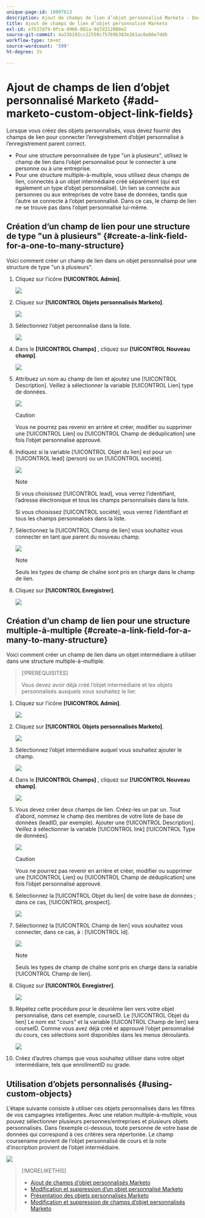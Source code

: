 ```yaml
---
unique-page-id: 10097613
description: Ajout de champs de lien d’objet personnalisé Marketo - Documents Marketo - Documentation du produit
title: Ajout de champs de lien d’objet personnalisé Marketo
exl-id: e7537d79-9fca-4966-881a-9d7d312008e2
source-git-commit: 4a33b192cc22550c75769b383e261ac0a86e7ddb
workflow-type: tm+mt
source-wordcount: '599'
ht-degree: 1%

---
```


# Ajout de champs de lien d’objet personnalisé Marketo {#add-marketo-custom-object-link-fields}

Lorsque vous créez des objets personnalisés, vous devez fournir des champs de lien pour connecter l’enregistrement d’objet personnalisé à l’enregistrement parent correct.

* Pour une structure personnalisée de type &quot;un à plusieurs&quot;, utilisez le champ de lien dans l’objet personnalisé pour le connecter à une personne ou à une entreprise.
* Pour une structure multiple-à-multiple, vous utilisez deux champs de lien, connectés à un objet intermédiaire créé séparément (qui est également un type d’objet personnalisé). Un lien se connecte aux personnes ou aux entreprises de votre base de données, tandis que l’autre se connecte à l’objet personnalisé. Dans ce cas, le champ de lien ne se trouve pas dans l’objet personnalisé lui-même.

## Création d’un champ de lien pour une structure de type &quot;un à plusieurs&quot; {#create-a-link-field-for-a-one-to-many-structure}

Voici comment créer un champ de lien dans un objet personnalisé pour une structure de type &quot;un à plusieurs&quot;.

1. Cliquez sur l&#39;icône **[!UICONTROL Admin]**.

   ![](assets/add-marketo-custom-object-link-fields-1.png)

1. Cliquez sur **[!UICONTROL Objets personnalisés Marketo]**.

   ![](assets/add-marketo-custom-object-link-fields-2.png)

1. Sélectionnez l’objet personnalisé dans la liste.

   ![](assets/add-marketo-custom-object-link-fields-3.png)

1. Dans le **[!UICONTROL Champs]** , cliquez sur **[!UICONTROL Nouveau champ]**.

   ![](assets/add-marketo-custom-object-link-fields-4.png)

1. Attribuez un nom au champ de lien et ajoutez une [!UICONTROL Description]. Veillez à sélectionner la variable [!UICONTROL Lien] type de données.

   ![](assets/add-marketo-custom-object-link-fields-5.png)

   >[!CAUTION]
   >
   >Vous ne pourrez pas revenir en arrière et créer, modifier ou supprimer une [!UICONTROL Lien] ou [!UICONTROL Champ de déduplication] une fois l’objet personnalisé approuvé.

1. Indiquez si la variable [!UICONTROL Objet du lien] est pour un [!UICONTROL lead] (person) ou un [!UICONTROL société].

   ![](assets/add-marketo-custom-object-link-fields-6.png)

   >[!NOTE]
   >
   >Si vous choisissez [!UICONTROL lead], vous verrez l’identifiant, l’adresse électronique et tous les champs personnalisés dans la liste.
   >
   >Si vous choisissez [!UICONTROL société], vous verrez l’identifiant et tous les champs personnalisés dans la liste.

1. Sélectionnez la [!UICONTROL Champ de lien] vous souhaitez vous connecter en tant que parent du nouveau champ.

   ![](assets/add-marketo-custom-object-link-fields-7.png)

   >[!NOTE]
   >
   >Seuls les types de champ de chaîne sont pris en charge dans le champ de lien.

1. Cliquez sur **[!UICONTROL Enregistrer]**.

   ![](assets/add-marketo-custom-object-link-fields-8.png)

## Création d’un champ de lien pour une structure multiple-à-multiple {#create-a-link-field-for-a-many-to-many-structure}

Voici comment créer un champ de lien dans un objet intermédiaire à utiliser dans une structure multiple-à-multiple.

>[!PREREQUISITES]
>
>Vous devez avoir déjà créé l’objet intermédiaire et les objets personnalisés auxquels vous souhaitez le lier.

1. Cliquez sur l&#39;icône **[!UICONTROL Admin]**.

   ![](assets/add-marketo-custom-object-link-fields-9.png)

1. Cliquez sur **[!UICONTROL Objets personnalisés Marketo]**.

   ![](assets/add-marketo-custom-object-link-fields-10.png)

1. Sélectionnez l’objet intermédiaire auquel vous souhaitez ajouter le champ.

   ![](assets/add-marketo-custom-object-link-fields-11.png)

1. Dans le **[!UICONTROL Champs]** , cliquez sur **[!UICONTROL Nouveau champ]**.

   ![](assets/add-marketo-custom-object-link-fields-12.png)

1. Vous devez créer deux champs de lien. Créez-les un par un. Tout d’abord, nommez le champ des membres de votre liste de base de données (leadID, par exemple). Ajouter une [!UICONTROL Description]. Veillez à sélectionner la variable [!UICONTROL link] [!UICONTROL Type de données].

   ![](assets/add-marketo-custom-object-link-fields-13.png)

   >[!CAUTION]
   >
   >Vous ne pourrez pas revenir en arrière et créer, modifier ou supprimer une [!UICONTROL Lien] ou [!UICONTROL Champ de déduplication] une fois l’objet personnalisé approuvé.

1. Sélectionnez la [!UICONTROL Objet du lien] de votre base de données ; dans ce cas, [!UICONTROL prospect].

   ![](assets/add-marketo-custom-object-link-fields-14.png)

1. Sélectionnez la [!UICONTROL Champ de lien] vous souhaitez vous connecter, dans ce cas, à : [!UICONTROL Id].

   ![](assets/add-marketo-custom-object-link-fields-15.png)

   >[!NOTE]
   >
   >Seuls les types de champ de chaîne sont pris en charge dans la variable [!UICONTROL Champ de lien].

1. Cliquez sur **[!UICONTROL Enregistrer]**.

   ![](assets/add-marketo-custom-object-link-fields-16.png)

1. Répétez cette procédure pour le deuxième lien vers votre objet personnalisé, dans cet exemple, courseID. Le [!UICONTROL Objet du lien] Le nom est &quot;cours&quot; et la variable [!UICONTROL Champ de lien] sera courseID. Comme vous avez déjà créé et approuvé l’objet personnalisé du cours, ces sélections sont disponibles dans les menus déroulants.

   ![](assets/add-marketo-custom-object-link-fields-17.png)

1. Créez d’autres champs que vous souhaitez utiliser dans votre objet intermédiaire, tels que enrollmentID ou grade.

## Utilisation d’objets personnalisés {#using-custom-objects}

L’étape suivante consiste à utiliser ces objets personnalisés dans les filtres de vos campagnes intelligentes. Avec une relation multiple-à-multiple, vous pouvez sélectionner plusieurs personnes/entreprises et plusieurs objets personnalisés. Dans l’exemple ci-dessous, toute personne de votre base de données qui correspond à ces critères sera répertoriée. Le champ coursename provient de l’objet personnalisé de cours et la note d’inscription provient de l’objet intermédiaire.

![](assets/add-marketo-custom-object-link-fields-18.png)

>[!MORELIKETHIS]
>
>* [Ajout de champs d’objet personnalisés Marketo](/help/marketo/product-docs/administration/marketo-custom-objects/add-marketo-custom-object-fields.md)
>* [Modification et suppression d’un objet personnalisé Marketo](/help/marketo/product-docs/administration/marketo-custom-objects/edit-and-delete-a-marketo-custom-object.md)
>* [Présentation des objets personnalisés Marketo](/help/marketo/product-docs/administration/marketo-custom-objects/understanding-marketo-custom-objects.md)
>* [Modification et suppression de champs d’objet personnalisés Marketo](/help/marketo/product-docs/administration/marketo-custom-objects/edit-and-delete-marketo-custom-object-fields.md)

